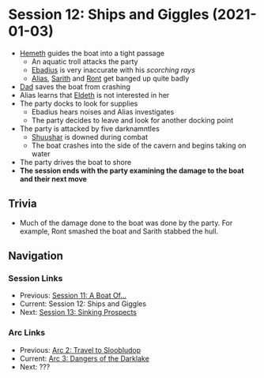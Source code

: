 # Session 12: Ships and Giggles (2021-01-03)
* [Hemeth](../../characters/party/hemeth.md) guides the boat into a tight passage
    * An aquatic troll attacks the party
    * [Ebadius](../../characters/pcs/ebadius.md) is very inaccurate with his *scorching rays*
    * [Alias](../../characters/pcs/alias.md), [Sarith](../../characters/party/sarith.md) and [Ront](../../characters/party/ront.md) get banged up quite badly
* [Dad](../../characters/pcs/dad.md) saves the boat from crashing 
* Alias learns that [Eldeth](../../characters/party/eldeth.md) is not interested in her
* The party docks to look for supplies
    * Ebadius hears noises and Alias investigates
    * The party decides to leave and look for another docking point
* The party is attacked by five darknamntles
    * [Shuushar](../../characters/party/shuushar.md) is downed during combat
    * The boat crashes into the side of the cavern and begins taking on water
* The party drives the boat to shore
* **The session ends with the party examining the damage to the boat and their next move**

## Trivia
* Much of the damage done to the boat was done by the party. For example, Ront smashed the boat and Sarith stabbed the hull.

## Navigation
### Session Links
* Previous: [Session 11: A Boat Of...](session11-2021-11-29.md)
* Current: Session 12: Ships and Giggles
* Next: [Session 13: Sinking Prospects](session13-2021-01-16.md)

### Arc Links
* Previous: [Arc 2: Travel to Sloobludop](../arc02/info.md)
* Current: [Arc 3: Dangers of the Darklake](info.md)
* Next: ???
